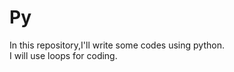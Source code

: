 # Py
In this repository,I'll write some codes using python.
<br>
I will use loops for coding.
</br>
